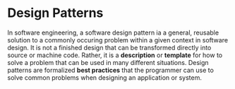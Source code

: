 <h1>Design Patterns</h1>
<p>In software engineering, a software design pattern ia a general, reusable solution to a commonly occuring problem within a given context in software design. It is not a finished design that can be transformed directly into source or machine code. Rather, it is a <b>description</b> or <b>template</b> for how to solve a problem that can be used in many different situations. Design patterns are formalized <b>best practices</b> that the programmer can use to solve common problems when designing an application or system.</p>